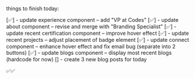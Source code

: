things to finish today:

[✅] - update experience component – add "VP at Codes"
[✅] - update about component – revise and merge with "Branding Specialist"
[✅] - update recent certification component – improve hover effect
[✅] - update recent projects – adjust placement of badge element
[✅] - update connect component – enhance hover effect and fix email bug (separate into 2 buttons)
[✅] - update blogs component – display most recent blogs (hardcode for now)
[] - create 3 new blog posts for today

✅✅

